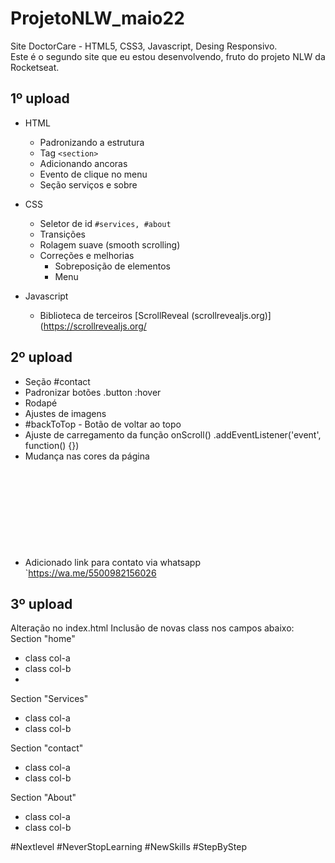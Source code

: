 # ProjetoNLW_maio22
Site DoctorCare - HTML5, CSS3, Javascript, Desing Responsivo. 
<br>Este é o segundo site que eu estou desenvolvendo, fruto do projeto NLW da Rocketseat.

  
  
 1º upload 
 ------------------------------------------------------- 
  - HTML
    - Padronizando a estrutura
    - Tag `<section>`
    - Adicionando ancoras
    - Evento de clique no menu
    - Seção serviços e sobre
- CSS
    - Seletor de id `#services, #about`
    - Transições
    - Rolagem suave (smooth scrolling)
    - Correções e melhorias
        - Sobreposição de elementos
        - Menu
 
- Javascript
    - Biblioteca de terceiros
    [ScrollReveal (scrollrevealjs.org)](https://scrollrevealjs.org/
  

      
 2º upload 
 -------------------------------------------------------   
- Seção #contact
- Padronizar botões .button
      :hover
- Rodapé <footer>
- Ajustes de imagens
- #backToTop - Botão de voltar ao topo
- Ajuste de carregamento da função onScroll()
      .addEventListener('event', function() {})
- Mudança nas cores da página
    <svg>
    fill
    stroke
- Adicionado link para contato via whatsapp `https://wa.me/5500982156026
      
      
3º upload 
 -------------------------------------------------------   
Alteração no index.html
Inclusão de novas class nos campos abaixo:
Section "home"
  - class col-a
  - class col-b
  - 
 Section "Services"
  - class col-a
  - class col-b
 
Section "contact"
  - class col-a
  - class col-b
  
Section "About"
  - class col-a
  - class col-b


  
  
  
  
  
  
#Nextlevel #NeverStopLearning #NewSkills #StepByStep
